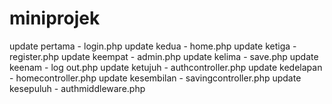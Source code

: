 # miniprojek
update pertama - login.php
update kedua - home.php 
update ketiga - register.php
update keempat - admin.php
update kelima - save.php
update keenam - log out.php
update ketujuh - authcontroller.php
update kedelapan - homecontroller.php
update kesembilan - savingcontroller.php
update kesepuluh - authmiddleware.php
